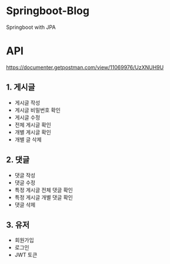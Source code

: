 # Springboot-Blog
Springboot with JPA

# API
https://documenter.getpostman.com/view/11069976/UzXNUH9U

## 1. 게시글 
- 게시글 작성
- 게시글 비밀번호 확인
- 게시글 수정
- 전체 게시글 확인
- 개별 게시글 확인
- 개별 글 삭제 
  
## 2. 댓글
- 댓글 작성
- 댓글 수정
- 특정 게시글 전체 댓글 확인
- 특정 게시글 개별 댓글 확인
- 댓글 삭제

## 3. 유저
- 회원가입
- 로그인
- JWT 토큰 
